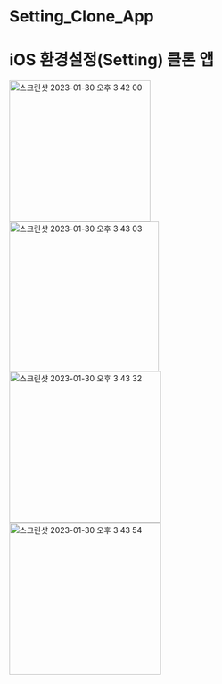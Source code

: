 # Setting_Clone_App
# iOS 환경설정(Setting) 클론 앱

<img width="253" alt="스크린샷 2023-01-30 오후 3 42 00" src="https://user-images.githubusercontent.com/108053426/215406482-421a6e8f-1e3d-45c9-b4ef-b3583c140ade.png">
<img width="268" alt="스크린샷 2023-01-30 오후 3 43 03" src="https://user-images.githubusercontent.com/108053426/215406508-c15cddc2-bf96-4814-a106-00a37fb9f256.png">
<img width="272" alt="스크린샷 2023-01-30 오후 3 43 32" src="https://user-images.githubusercontent.com/108053426/215406518-05ca2118-a01d-4c86-8603-a4de07361a4d.png">
<img width="272" alt="스크린샷 2023-01-30 오후 3 43 54" src="https://user-images.githubusercontent.com/108053426/215406527-88a9fbd8-d56a-4760-b4ad-381719e851a2.png">
